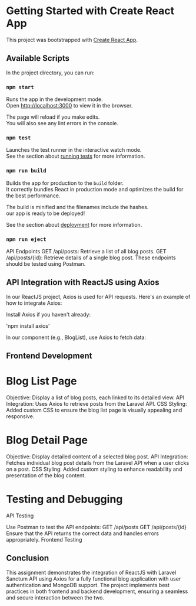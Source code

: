 # Getting Started with Create React App

This project was bootstrapped with [Create React App](https://github.com/Kcanil89/reactjs-blog-app).

## Available Scripts

In the project directory, you can run:

### `npm start`

Runs the app in the development mode.\
Open [http://localhost:3000](http://localhost:3000) to view it in the browser.

The page will reload if you make edits.\
You will also see any lint errors in the console.

### `npm test`

Launches the test runner in the interactive watch mode.\
See the section about [running tests](https://facebook.github.io/create-react-app/docs/running-tests) for more information.

### `npm run build`

Builds the app for production to the `build` folder.\
It correctly bundles React in production mode and optimizes the build for the best performance.

The build is minified and the filenames include the hashes.\
our app is ready to be deployed!

See the section about [deployment](https://facebook.github.io/create-react-app/docs/deployment) for more information.

### `npm run eject`
API Endpoints
GET /api/posts: Retrieve a list of all blog posts.
GET /api/posts/{id}: Retrieve details of a single blog post.
These endpoints should be tested using Postman.

## API Integration with ReactJS using Axios

In our ReactJS project, Axios is used for API requests. Here's an example of how to integrate Axios:

Install Axios if you haven't already:


'npm install axios'

In our component (e.g., BlogList), use Axios to fetch data:


## Frontend Development

# Blog List Page
Objective: Display a list of blog posts, each linked to its detailed view.
API Integration: Uses Axios to retrieve posts from the Laravel API.
CSS Styling: Added custom CSS to ensure the blog list page is visually appealing and responsive.

# Blog Detail Page
Objective: Display detailed content of a selected blog post.
API Integration: Fetches individual blog post details from the Laravel API when a user clicks on a post.
CSS Styling: Added custom styling to enhance readability and presentation of the blog content.

# Testing and Debugging
API Testing

Use Postman to test the API endpoints:
GET /api/posts
GET /api/posts/{id}
Ensure that the API returns the correct data and handles errors appropriately.
Frontend Testing

## Conclusion
This assignment demonstrates the integration of ReactJS with Laravel Sanctum API using Axios for a fully functional blog application with user authentication and MongoDB support. The project implements best practices in both frontend and backend development, ensuring a seamless and secure interaction between the two.
